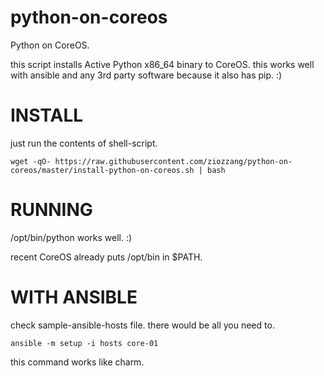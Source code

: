 # python-on-coreos
Python on CoreOS.

this script installs Active Python x86_64 binary to CoreOS.
this works well with ansible and any 3rd party software because it also has pip. :)

INSTALL
=======
just run the contents of shell-script.

```
wget -qO- https://raw.githubusercontent.com/ziozzang/python-on-coreos/master/install-python-on-coreos.sh | bash
```

RUNNING
=======

/opt/bin/python works well. :)

recent CoreOS already puts /opt/bin in $PATH.


WITH ANSIBLE
============
check sample-ansible-hosts file. there would be all you need to.

```
ansible -m setup -i hosts core-01
```

this command works like charm.
